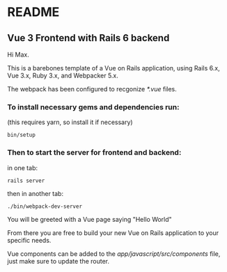 # README
## Vue 3 Frontend with Rails 6 backend

Hi Max.

This is a barebones template of a Vue on Rails application, using Rails 6.x, Vue 3.x, Ruby 3.x, and Webpacker 5.x. 

The webpack has been configured to recgonize *\*.vue* files. 



### To install necessary gems and dependencies run:
(this requires yarn, so install it if necessary)
```
bin/setup
```

### Then to start the server for frontend and backend:

in one tab:
```
rails server
```
then in another tab:
```
./bin/webpack-dev-server
```
You will be greeted with a Vue page saying "Hello World"

From there you are free to build your new Vue on Rails application to your specific needs.

Vue components can be added to the *app/javascript/src/components* file, just make sure to update the router.

